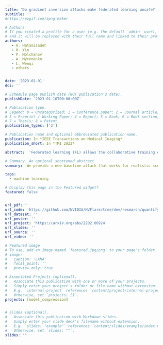 ```yaml
---
title: 'Do gradient inversion attacks make federated learning unsafe?'
subtitle: ''
#https://ezgif.com/apng-maker 

# Authors
# If you created a profile for a user (e.g. the default `admin` user), write the username (folder name) here
# and it will be replaced with their full name and linked to their profile.
authors:
   - A. Hatamizadeh
   - H. Yin
   - P. Molchanov
   - A. Myronenko
   - L. Wenqi
   - others


date: '2023-01-01'
doi: ''

# Schedule page publish date (NOT publication's date).
publishDate: '2023-01-10T00:00:00Z'

# Publication type.
# Legend: 0 = Uncategorized; 1 = Conference paper; 2 = Journal article;
# 3 = Preprint / Working Paper; 4 = Report; 5 = Book; 6 = Book section;
# 7 = Thesis; 8 = Patent
publication_types: ['2']

# Publication name and optional abbreviated publication name.
publication: In *IEEE Transactions on Medical Imaging*
publication_short: In *TMI 2022*

abstract:  'Federated learning (FL) allows the collaborative training of AI models without needing to share raw data. This capability makes it especially interesting for healthcare applications where patient and data privacy is of utmost concern. However, recent works on the inversion of deep neural networks from model gradients raised concerns about the security of FL in preventing the leakage of training data. In this work, we show that these attacks presented in the literature are impractical in real FL use-cases and provide a new baseline attack that works for more realistic scenarios where the clients' training involves updating the Batch Normalization (BN) statistics. Furthermore, we present new ways to measure and visualize potential data leakage in FL. Our work is a step towards establishing reproducible methods of measuring data leakage in FL and could help determine the optimal tradeoffs between privacy-preserving techniques, such as differential privacy, and model accuracy based on quantifiable metrics.'

# Summary. An optional shortened abstract.
summary:  We provide a new baseline attack that works for realistic scenarios in the medical federated learning where the clients' training involves updating the Batch Normalization (BN) statistics.

tags: 
  - machine learning

# Display this page in the Featured widget?
featured: false


url_pdf: ''
url_code: 'https://github.com/NVIDIA/NVFlare/tree/dev/research/quantifying-data-leakage'
url_dataset: ''
url_poster: ''
url_project: 'https://arxiv.org/abs/2202.06924'
url_slides: ''
url_source: ''
url_video: ''

# Featured image
# To use, add an image named `featured.jpg/png` to your page's folder.
# image:
#   caption: 'LANA'
#   focal_point: ''
#   preview_only: true

# Associated Projects (optional).
#   Associate this publication with one or more of your projects.
#   Simply enter your project's folder or file name without extension.
#   E.g. `internal-project` references `content/project/internal-project/index.md`.
#   Otherwise, set `projects: []`.
projects: [model_compression]


# Slides (optional).
#   Associate this publication with Markdown slides.
#   Simply enter your slide deck's filename without extension.
#   E.g. `slides: "example"` references `content/slides/example/index.md`.
#   Otherwise, set `slides: ""`.
slides: ""
---
```

